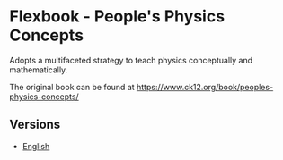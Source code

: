 # Flexbook - People's Physics Concepts

Adopts a multifaceted strategy to teach physics conceptually and mathematically.

The original book can be found at https://www.ck12.org/book/peoples-physics-concepts/

## Versions

* [English](https://liascript.github.io/course/?https://raw.githubusercontent.com/LiaBooks/Flexbook-Peoples-Physics-Concepts/main/English/README.md)
